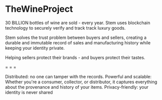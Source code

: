# TheWineProject

30 BILLION bottles of wine are sold - every year. Stem uses blockchain technology to securely verify and track track luxury goods.

Stem solves the trust problem between buyers and sellers, creating a durable and immutable record of sales and manufacturing history while keeping your identity private.

Helping sellers protect their brands - and buyers protect their tastes.

= = =

Distributed: no one can tamper with the records.
Powerful and scalable: Whether you're a consumer, collector, or distributor, it captures everything about the provenance and history of your items.
Privacy-friendly: your identity is never shared
